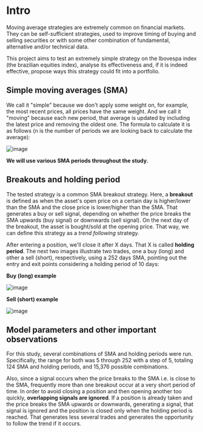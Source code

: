# Intro

Moving average strategies are extremely common on financial markets. They can be self-sufficient strategies, used to improve timing of buying and selling securities or with some other combination of fundamental, alternative and/or technical data.

This project aims to test an extremely simple strategy on the Ibovespa index (the brazilian equities index), analyse its effectiveness and, if it is indeed effective, propose ways this strategy could fit into a portfolio.

## Simple moving averages (SMA)

We call it "simple" because we don't apply some weight on, for example, the most recent prices, all prices have the same weight. And we call it "moving" because each new period, that average is updated by including the latest price and removing the oldest one. The formula to calculate it is as follows (n is the number of periods we are looking back to calculate the average):

![image](https://github.com/keraban-rocha/ibov-trading/assets/123394105/41fec533-dad4-4ec2-8a31-02fbb0382fc3)

**We will use various SMA periods throughout the study.**

## Breakouts and holding period

The tested strategy is a common SMA breakout strategy. Here, a **breakout** is defined as when the asset's open price on a certain day is higher/lower than the SMA and the close price is lower/higher than the SMA. That generates a buy or sell signal, depending on whether the price breaks the SMA upwards (buy signal) or downwards (sell signal). On the next day of the breakout, the asset is bought/sold at the opening price. That way, we can define this strategy as a *trend following* strategy.

After entering a position, we'll close it after X days. That X is called **holding period**. 
The next two images illustrate two trades, one a buy (long) and  other a sell (short), respectively, using a 252 days SMA, pointing out the entry and exit points considering a holding period of 10 days:

**Buy (long) example**

![image](https://github.com/keraban-rocha/ibov-trading/assets/123394105/e18208cd-77d5-405d-92cd-b6668b489376)

**Sell (short) example**

![image](https://github.com/keraban-rocha/ibov-trading/assets/123394105/6a82cee9-b572-4bf9-b69b-974b195c4439)

## Model parameters and other important observations

For this study, several combinations of SMA and holding periods were run. Specifically, the range for both was 5 through 252 with a step of 5, totaling 124 SMA and holding periods, and 15,376 possible combinations. 

Also, since a signal occurs when the price breaks to the SMA i.e. is close to the SMA, frequently more than one breakout occur at a very short period of time. In order to avoid closing a position and then opening another too quickly, **overlapping signals are ignored**. If a position is already taken and the price breaks the SMA upwards or downwards, generating a signal, that signal is ignored and the position is closed only when the holding period is reached. That generates less several trades and generates the opportunity to follow the trend if it occurs.
